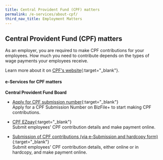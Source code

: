 ```yaml
---
title: Central Provident Fund (CPF) matters
permalink: /e-services/about-cpf/
third_nav_title: Employment Matters
---
```


## Central Provident Fund (CPF) matters

As an employer, you are required to make CPF contributions for your employees. How much you need to contribute depends on the types of wage payments your employees receive.

Learn more about it on [CPF's website](https://www.cpf.gov.sg/Employers/EmployerGuides/employer-guides/hiring-employees/cpf-contributions-for-your-employees){:target="_blank"}.

#### e-Services for CPF matters

**Central Provident Fund Board**

- [Apply for CPF submission number](https://www.cpf.gov.sg/eSvc/Web/AuthenticationProviderSelection/SelectSPCPProvider?returnAction=%2feSvc%2fWeb%2fSchemes%2fApplyforCPFSubmissionNumber%2fIndex&theme=Employer){:target="_blank"}
<br>Apply for a CPF Submission Number on BizFile+ to start making CPF contributions.

- [CPF EZpay](https://www2.cpf.gov.sg/ert/publicMenu.action){:target="_blank"}
<br>Submit employees' CPF contribution details and make payment online.

- [Submission of CPF contributions (via e-Submission and hardcopy form)](#){:target="_blank"}
<br>Submit employees' CPF contribution details, either online or in hardcopy, and make payment online.
